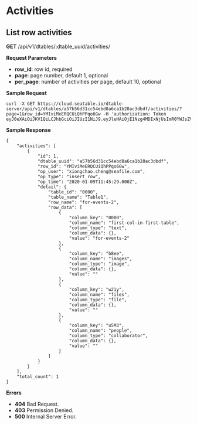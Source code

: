 # Activities

## List row activities

**GET** /api/v1/dtables/:dtable_uuid/activities/

**Request Parameters**

* **row_id**: row id, required
* **page**: page number, default 1, optional
* **per_page**: number of activities per page, default 10, optional

**Sample Request**

```
curl -X GET https://cloud.seatable.io/dtable-server/api/v1/dtables/a57b56d31cc54ebd8a6ca1b28ac3dbdf/activities/?page=1&row_id=YMIviMeERQCUiQhPPqo6Gw -H 'authorization: Token eyJ0eXAiOiJKV1QiLCJhbGciOiJIUzI1NiJ9.eyJleHAiOjE1Nzg4MDIxNjUsImR0YWJsZV91dWlkIjoiYTU3YjU2ZDMxY2M1NGViZDhhNmNhMWIyOGFjM2RiZGYiLCJ1c2VybmFtZSI6Inhpb25nY2hhby5jaGVuZ0BzZWFmaWxlLmNvbSIsInBlcm1pc3Npb24iOiJydyJ9.CfhFnZ_zG2oVU3awhbeRMv_ttya5Jb7I4hKrUgoLook'

```

**Sample Response**

```
{
    "activities": [
        {
            "id": 1,
            "dtable_uuid": "a57b56d31cc54ebd8a6ca1b28ac3dbdf",
            "row_id": "YMIviMeERQCUiQhPPqo6Gw",
            "op_user": "xiongchao.cheng@seafile.com",
            "op_type": "insert_row",
            "op_time": "2020-01-09T11:45:29.000Z",
            "detail": {
                "table_id": "0000",
                "table_name": "Table1",
                "row_name": "for-events-2",
                "row_data": [
                    {
                        "column_key": "0000",
                        "column_name": "first-col-in-first-table",
                        "column_type": "text",
                        "column_data": {},
                        "value": "for-events-2"
                    },
                    {
                        "column_key": "b8ee",
                        "column_name": "images",
                        "column_type": "image",
                        "column_data": {},
                        "value": ""
                    },
                    {
                        "column_key": "w21y",
                        "column_name": "files",
                        "column_type": "file",
                        "column_data": {},
                        "value": ""
                    },
                    {
                        "column_key": "u5M3",
                        "column_name": "people",
                        "column_type": "collaborator",
                        "column_data": {},
                        "value": ""
                    }
                ]
            }
        }
    ],
    "total_count": 1
}

```

**Errors**

* **404** Bad Request.
* **403** Permission Denied.
* **500** Internal Server Error.


